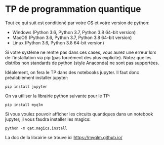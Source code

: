 # TP de programmation quantique

Tout ce qui suit est conditioné par votre OS et votre version de python:
- Windows (Python 3.6, Python 3.7, Python 3.8 64-bit version)
- MacOS (Python 3.6, Python 3.7, Python 3.8 64-bit version)
- Linux (Python 3.6, Python 3.8 64-bit version)

Si votre système ne rentre pas dans ces cases, vous aurez une erreur lors de l'installation via pip (pas forcément des plus explicite).
Notez que les distribs non standards de python (style Anaconda) ne sont pas supportées.

Idéalement, on fera le TP dans des notebooks jupyter. Il faut donc préalablement installer jupyter:

    pip install jupyter

On va utiliser la librairie python suivante pour le TP:

    pip install myqlm
    
Si vous voulez pouvoir afficher les circuits quantiques dans un notebook jupyter, il vous faudra installer les magics:

    python -m qat.magics.install

La doc de la librairie se trouve ici https://myqlm.github.io/
